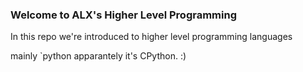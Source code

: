<h3>Welcome to ALX's Higher Level Programming</h3>
<p>In this repo we're introduced to higher level programming languages</p>
<p>mainly `python  apparantely it's CPython. :)</p>
